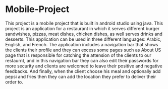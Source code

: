 # Mobile-Project
This project is a mobile project that is built in android studio using java. This project is an application for a restaurant in which it serves different burger sandwishes, pizzas, meat dishes, chicken dishes, as well serves drinks and desserts. This application can be used in three different languages: Arabic, English, and French. The application includes a navigation bar that shows the clients their profile and they can excess some pages such as About US page that is responsible for catching the attension of the clients to our restaurnt, and in this navigation bar they can also edit their passwords for more security and clients are welcomed to leave their positive and negative feedbacks. And finally, when the client choose his meal and optionally add pepsi and fries then they can add the location they prefer to deliver their order to.
